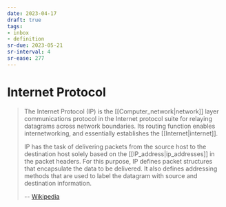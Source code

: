 ```yaml
---
date: 2023-04-17
draft: true
tags:
- inbox
- definition
sr-due: 2023-05-21
sr-interval: 4
sr-ease: 277
---
```


# Internet Protocol

> The Internet Protocol (IP) is the [[Computer_network|network]] layer
> communications protocol in the Internet protocol suite for relaying datagrams
> across network boundaries. Its routing function enables internetworking, and
> essentially establishes the [[Internet|internet]].
>
> IP has the task of delivering packets from the source host to the destination
> host solely based on the [[IP_address|ip_addresses]] in the packet headers.
> For this purpose, IP defines packet structures that encapsulate the data to be
> delivered. It also defines addressing methods that are used to label the
> datagram with source and destination information.
>
> -- [Wikipedia](https://en.wikipedia.org/wiki/Internet_Protocol)
